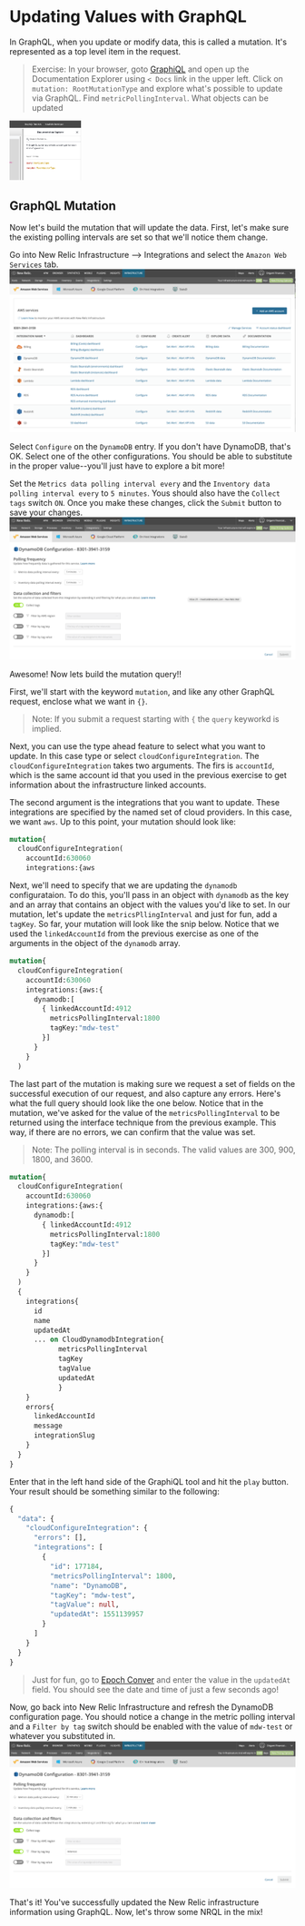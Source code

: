 # Updating Values with GraphQL
In GraphQL, when you update or modify data, this is called a mutation. It's represented as a top level item in the request. 

>Exercise: In your browser, goto [GraphiQL](https://api.newrelic.com/graphiql) and open up the Documentation Explorer using `< Docs` link in the upper left. 
>Click on `mutation: RootMutationType` and explore what's possible to update via GraphQL. Find `metricPollingInterval`. What objects can be updated  
<img width="25%" src="../screenshots/graphql-ex3-screen01.png" alt="Click on mutation: RoogMutationType"/>


## GraphQL Mutation
Now let's build the mutation that will update the data. First, let's make sure the existing polling intervals are set so that we'll notice them change. 

Go into New Relic Infrastructure --> Integrations and select the `Amazon Web Services` tab. 
![Infrastructure Integrations](../screenshots/graphql-ex3-screen02.png)

Select `Configure` on the `DynamoDB` entry. If you don't have DynamoDB, that's OK. Select one of the other configurations. You should be able to substitute in the proper value--you'll just have to explore a bit more!

Set the `Metrics data polling interval every` and the `Inventory data polling interval every` to `5 minutes`. Yous should also have the `Collect tags` switch `ON`. Once you make these changes, click the `Submit` button to save your changes. 
![Metric Polling Interval](../screenshots/graphql-ex3-screen03.png)


Awesome! Now lets build the mutation query!!

First, we'll start with the keyword `mutation`, and like any other GraphQL request, enclose what we want in `{}`. 
>Note: If you submit a request starting with `{` the `query` keyworkd is implied.

Next, you can use the type ahead feature to select what you want to update. In this case type or select `cloudConfigureIntegration`. The `cloudConfigureIntegration` takes two arguments. The firs is `accountId`, which is the same account id that you used in the previous exercise to get information about the infrastructure linked accounts.

The second argument is the integrations that you want to update. These integrations are specified by the named set of cloud providers. In this case, we want `aws`. Up to this point, your mutation should look like:
```graphql
mutation{
  cloudConfigureIntegration(
    accountId:630060
    integrations:{aws
```

Next, we'll need to specify that we are updating the `dynamodb` configurataion. To do this, you'll pass in an object with `dynamodb` as the key and an array that contains an object with the values you'd like to set. In our mutation, let's update the `metricsPllingInterval` and just for fun, add a `tagKey`. So far, your mutation will look like the snip below. Notice that we used the `linkedAccountId` from the previous exercise as one of the arguments in the object of the `dynamodb` array. 
```graphql
mutation{
  cloudConfigureIntegration(
    accountId:630060
    integrations:{aws:{
      dynamodb:[
        { linkedAccountId:4912
          metricsPollingInterval:1800
          tagKey:"mdw-test"
        }]
      }
    }
  )
```

The last part of the mutation is making sure we request a set of fields on the successful execution of our request, and also capture any errors. Here's what the full query should look like the one below. Notice that in the mutation, we've asked for the value of the `metricsPollingInterval` to be returned using the interface technique from the previous example. This way, if there are no errors, we can confirm that the value was set. 
> Note: The polling interval is in seconds. The valid values are 300, 900, 1800, and 3600. 

```graphql
mutation{
  cloudConfigureIntegration(
    accountId:630060
    integrations:{aws:{
      dynamodb:[
        { linkedAccountId:4912
          metricsPollingInterval:1800
          tagKey:"mdw-test"
        }]
      }
    }
  )
  {
    integrations{
      id
      name
      updatedAt
      ... on CloudDynamodbIntegration{
            metricsPollingInterval
            tagKey
            tagValue
            updatedAt
            }
    }
    errors{
      linkedAccountId
      message
      integrationSlug
    }
  }
}
```
Enter that in the left hand side of the GraphiQL tool and hit the `play` button. Your result should be something similar to the following:
```graphql
{
  "data": {
    "cloudConfigureIntegration": {
      "errors": [],
      "integrations": [
        {
          "id": 177184,
          "metricsPollingInterval": 1800,
          "name": "DynamoDB",
          "tagKey": "mdw-test",
          "tagValue": null,
          "updatedAt": 1551139957
        }
      ]
    }
  }
}
```

> Just for fun, go to [Epoch Conver](https://www.epochconverter.com/) and enter the value in the `updatedAt` field. You should see the date and time of just a few seconds ago!

Now, go back into New Relic Infrastructure and refresh the DynamoDB configuration page. You should notice a change in the metric polling interval and a `Filter by tag` switch should be enabled with the value of `mdw-test` or whatever you substituted in.
![Updated DynamoDB](../screenshots/graphql-ex3-screen04.png)

That's it! You've successfully updated the New Relic infrastructure information using GraphQL. Now, let's throw some NRQL in the mix!
